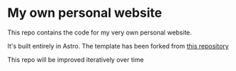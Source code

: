 # My own personal website



This repo contains the code for my very own personal website.

It's built entirely in Astro. The template has been forked from [this repository](https://github.com/mhyfritz/astro-landing-page)

This repo will be improved iteratively over time

